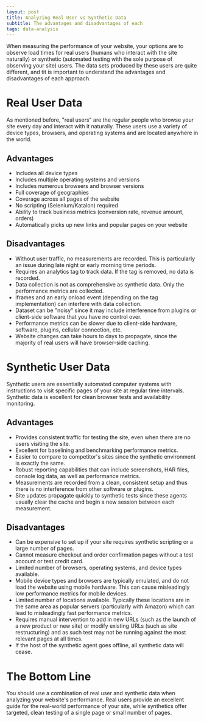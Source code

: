 ```yaml
---
layout: post
title: Analyzing Real User vs Synthetic Data
subtitle: The advantages and disadvantages of each
tags: data-analysis
---
```


When measuring the performance of your website, your options are to observe load times for real users (humans who interact with the site naturally) or synthetic (automated testing with the sole purpose of observing your site) users. The data sets produced by these users are quite different, and tit is important to understand the advantages and disadvantages of each approach. 

# Real User Data
As mentioned before, "real users" are the regular people who browse your site every day and interact with it naturally. These users use a variety of device types, browsers, and operating systems and are located anywhere in the world.

## Advantages
- Includes all device types 
- Includes multiple operating systems and versions
- Includes numerous browsers and browser versions 
- Full coverage of geographies 
- Coverage across all pages of the website 
- No scripting (Selenium/Katalon) required
- Ability to track business metrics (conversion rate, revenue amount, orders)
- Automatically picks up new links and popular pages on your website

## Disadvantages
- Without user traffic, no measurements are recorded. This is particularly an issue during late night or early morning time periods. 
- Requires an analytics tag to track data. If the tag is removed, no data is recorded. 
- Data collection is not as comprehensive as synthetic data. Only the performance metrics are collected. 
- iframes and an early onload event (depending on the tag implementation) can interfere with data collection. 
- Dataset can be "noisy" since it may include interference from plugins or client-side software that you have no control over. 
- Performance metrics can be slower due to client-side hardware, software, plugins, cellular connection, etc. 
- Website changes can take hours to days to propagate, since the majority of real users will have browser-side caching. 

# Synthetic User Data
Synthetic users are essentially automated computer systems with instructions to visit specific pages of your site at regular time intervals. Synthetic data is excellent for clean browser tests and availability monitoring. 

## Advantages
- Provides consistent traffic for testing the site, even when there are no users visiting the site. 
- Excellent for baselining and benchmarking performance metrics. 
- Easier to compare to competitor's sites since the synthetic environment is exactly the same. 
- Robust reporting capabilities that can include screenshots, HAR files, console log data, as well as performance metrics. 
- Measurements are recorded from a clean, consistent setup and thus there is no interference from other software or plugins. 
- Site updates propagate quickly to synthetic tests since these agents usually clear the cache and begin a new session between each measurement. 

## Disadvantages
- Can be expensive to set up if your site requires synthetic scripting or a large number of pages. 
- Cannot measure checkout and order confirmation pages without a test account or test credit card. 
- Limited number of browsers, operating systems, and device types available. 
- Mobile device types and browsers are typically emulated, and do not load the website using mobile hardware. This can cause misleadingly low performance metrics for mobile devices. 
- Limited number of locations available. Typically these locations are in the same area as popular servers (particularly with Amazon) which can lead to misleadingly fast performance metrics. 
- Requires manual intervention to add in new URLs (such as the launch of a new product or new site) or modify existing URLs (such as site restructuring) and as such test may not be running against the most relevant pages at all times. 
- If the host of the synthetic agent goes offline, all synthetic data will cease. 

# The Bottom Line
You should use a combination of real user and synthetic data when analyzing your website's performance. Real users provide an excellent guide for the real-world performance of your site, while synthetics offer targeted, clean testing of a single page or small number of pages. 
